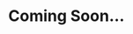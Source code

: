 # Coming Soon...

[comment]: <> (# algopix-api-docs)

[comment]: <> (algopix customer facing API &amp; documentation )


[comment]: <> (## API documentation)

[comment]: <> (### Standard forms)

[comment]: <> (US Eng variant )

[comment]: <> (Oxford comma)

[comment]: <> (apostrophe ’s)

[comment]: <> (200 response: Success – sender list updated)

[comment]: <> (- Descriptions: full sentences)

[comment]: <> (- Boolean are all true/false)

[comment]: <> (Headings all Caps for major works to level 3 e.g., ### Common Response Schema)

[comment]: <> (As per sentence &#40;no stop&#41; for levels 4 and upward  e.g., #### A sample response for synchronous API)

[comment]: <> (#### Abreviations)

[comment]: <> (id &#40;not ID&#41;)

[comment]: <> (US &#40;not U.S.&#41;)


[comment]: <> (#### To Do)

[comment]: <> (high-level overview of the datatypes)

[comment]: <> (e.g. boolean is always true / false &#40;lower case&#41;)

[comment]: <> (#### Spell check)

[comment]: <> (US Eng)

[comment]: <> (### Variants)

[comment]: <> (end-user)

[comment]: <> (## TABS)

[comment]: <> (## Tab Title)

[comment]: <> (<!--)

[comment]: <> (type: tab)

[comment]: <> (title: Overview)

[comment]: <> (-->)

[comment]: <> (short TL;DR intro)

[comment]: <> (<!--)

[comment]: <> (type: tab)

[comment]: <> (title: TellMeMore)

[comment]: <> (-->)

[comment]: <> (go crazy explainer)

[comment]: <> (<!--)

[comment]: <> (type: tab)

[comment]: <> (title: Code Example)

[comment]: <> (-->)

[comment]: <> (code example to show what the input and response will be)

[comment]: <> (<!-- type: tab-end -->)